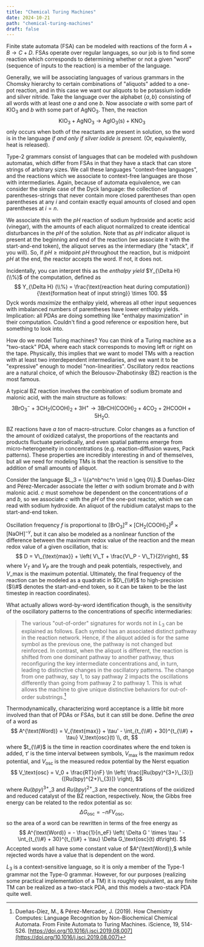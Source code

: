 ```yaml
---
title: "Chemical Turing Machines"
date: 2024-10-21
path: "chemical-turing-machines"
draft: false
---
```


Finite state automata (FSA) can be modeled with reactions of the form $A + B \to C + D.$ FSAs operate over regular languages, so our job is to find some reaction which corresponds to determining whether or not a given "word" (sequence of inputs to the reaction) is a member of the language. 

Generally, we will be associating languages of various grammars in the Chomsky hierarchy to certain combinations of "aliquots" added to a one-pot reaction, and in this case we want our aliquots to be potassium iodide and silver nitride. Take the language over the alphabet $\{a,b\}$ consisting of all words with at least one $a$ and one $b.$ Now associate $a$ with some part of $\text{KIO}_3$ and $b$ with some part of $\text{AgNO}_3.$ Then, the reaction
$$
\text{KIO}_3 + \text{AgNO}_3 \to \text{AgIO}_3 (\text{s}) + \text{KNO}_3
$$
only occurs when both of the reactants are present in solution, so the word is in the language *if and only if silver iodide is present.* (Or, equivalently, heat is released).

Type-2 grammars consist of languages that can be modeled with pushdown automatas, which differ from FSAs in that they have a stack that can store strings of arbitrary sizes. We call these languages "context-free languages", and the reactions which we associate to context-free languages are those with intermediaries. Again, because of automata equivalence, we can consider the simple case of the Dyck language: the collection of parentheses-strings that never contain more closed parentheses than open parentheses at any $i$ and contain exactly equal amounts of closed and open parentheses at $i=n.$ 

We associate this with the $pH$ reaction of sodium hydroxide and acetic acid (vinegar), with the amounts of each aliquot normalized to create identical disturbances in the $pH$ of the solution. Note that as $pH$ indicator aliquot is present at the beginning and end of the reaction (we associate it with the start-and-end token), the aliquot serves as the intermediary (the "stack", if you will). So, if $pH \geq \text{midpoint } pH$ throughout the reaction, but is $\text{midpoint } pH$ at the end, the reactor accepts the word. If not, it does not. 

Incidentally, you can interpret this as the *enthalpy yield*  $Y_{\Delta H} (\\%)$ of the computation, defined as
$$
Y_{\Delta H} (\\%) = \frac{\text{reaction heat during computation}}{\text{formation heat of input string}} \times 100.
$$
Dyck words *maximize* the enthalpy yield, whereas all other input sequences with imbalanced numbers of parentheses have lower enthalpy yields. Implication: all PDAs are doing something like "enthalpy maximization" in their computation. Couldn't find a good reference or exposition here, but something to look into. 

How do we model Turing machines? You can think of a Turing machine as a "two-stack" PDA, where each stack corresponds to moving left or right on the tape. Physically, this implies that we want to model TMs with a reaction with at least two interdependent intermediaries, and we want it to be "expressive" enough to model "non-linearities". Oscillatory redox reactions are a natural choice, of which the Belousov-Zhabotinsky (BZ) reaction is the most famous. 

A typical BZ reaction involves the combination of sodium bromate and malonic acid, with the main structure as follows:
$$
3\text{BrO}_3^- + 3\text{CH}_2(\text{COOH})_2 + 3\text{H}^+ \to 3\text{BrCH}(\text{COOH})_2 + 4\text{CO}_2 + 2\text{HCOOH} + 5\text{H}_2\text{O}.
$$

BZ reactions have *a ton* of macro-structure. Color changes as a function of the amount of oxidized catalyst, the proportions of the reactants and products fluctuate periodically, and even spatial patterns emerge from micro-heterogeneity in concentrations (e.g. reaction-diffusion waves, Pack patterns). These properties are incredibly interesting in and of themselves, but all we need for modeling TMs is that the reaction is sensitive to the addition of small amounts of aliquot.

Consider the language $L_3 = \\{a^nb^nc^n \mid n \geq 0\\}.$ Dueñas-Díez and Pérez-Mercader associate the letter $a$ with sodium bromate and $b$ with malonic acid. $c$ must somehow be dependent on the concentrations of $a$ and $b,$ so we associate $c$ with the $pH$ of the one-pot reactor, which we can read with sodium hydroxide. An aliquot of the rubidium catalyst maps to the start-and-end token. 

Oscillation frequency $f$ is proportional to $[\text{BrO}_3]^\alpha \times [\text{CH}_2(\text{COOH})_2]^{\beta} \times [\text{NaOH}]^{-\gamma},$ but it can also be modeled as a nonlinear function of the difference between the maximum redox value of the reaction and the mean redox value of a given oscillation, that is:
$$
D = V\_{\text{max}} + \left( V\_T + \frac{V\_P - V\_T}{2}\right),
$$
where $V_T$ and $V_P$ are the trough and peak potentials, respectively, and $V\_\text{max}$ is the maximum potential. Ultimately, the final frequency of the reaction can be modeled as a quadratic in $D\_{\\#}$ to high-precision ($\\#$ denotes the start-and-end token, so it can be taken to be the last timestep in reaction coordinates).

What actually allows word-by-word identification though, is the sensitivity of the oscillatory patterns to the concentrations of specific intermediaries:

> The various "out-of-order" signatures for words not in $L_3$ can be explained as follows. Each symbol has an associated distinct pathway in the reaction network. Hence, if the aliquot added is for the same symbol as the previous one, the pathway is not changed but reinforced. In contrast, when the aliquot is different, the reaction is shifted from one dominant pathway to another pathway, thus reconfiguring the key intermediate concentrations and, in turn, leading to distinctive changes in the oscillatory patterns. The change from one pathway, say 1, to say pathway 2 impacts the oscillations differently than going from pathway 2 to pathway 1. This is what allows the machine to give unique distinctive behaviors for out-of-order substrings.[^1]

Thermodynamically, characterizing word acceptance is a little bit more involved than that of PDAs or FSAs, but it can still be done. Define the *area* of a word as
$$
A^{\text(Word)} = V_{\text{max}} + \tau' - \int_{t_{\\#} + 30}^{t_{\\#} + \tau} V_\text{osc}(t) \\, dt,
$$
where $t_{\\#}$ is the time in reaction coordinates where the end token is added, $\tau'$ is the time interval between symbols, $V_\text{max}$ is the maximum redox potential, and $V_\text{osc}$ is the measured redox potential by the Nerst equation
$$
V_\text{osc} = V_0 + \frac{RT}{nF} \ln \left( \frac{[Ru(bpy)^{3+}\_{3}]}{[Ru(bpy)^{2+}\_{3}]} \right),
$$
where $Ru(bpy)^{3+}\_{3}$ and $Ru(bpy)^{2+}\_{3}$ are the concentrations of the oxidized and reduced catalyst of the BZ reaction, respectively. Now, the Gibbs free energy can be related to the redox potential as so:
$$
\Delta G_\text{osc} = -nFV_\text{osc},
$$
so the area of a word can be rewritten in terms of the free energy as
$$
A^{\text(Word)} = - \frac{1}{n_eF} \left( \Delta G ' \times \tau ' - \int_{t_{\\#} + 30}^{t_{\\#} + \tau} \Delta G_\text{osc}(t) dt\right).
$$
Accepted words all have some constant value of $A^{\text(Word)},$ while rejected words have a value that is dependent on the word.

$L_3$ is a context-sensitive language, so it is only a member of the Type-1 grammar not the Type-0 grammar. However, for our purposes (realizing some practical implementation of a TM) it is roughly equivalent, as any finite TM can be realized as a two-stack PDA, and this models a two-stack PDA quite well.

[^1]: Dueñas-Díez, M., & Pérez-Mercader, J. (2019). How Chemistry Computes: Language Recognition by Non-Biochemical Chemical Automata. From Finite Automata to Turing Machines. iScience, 19, 514-526. [https://doi.org/10.1016/j.isci.2019.08.007](https://doi.org/10.1016/j.isci.2019.08.007)

[^2]: Magnasco, M. O. (1997). Chemical Kinetics is Turing Universal. Physical Review Letters, 78(6), 1190-1193. [https://doi.org/10.1103/PhysRevLett.78.1190](https://doi.org/10.1103/PhysRevLett.78.1190)

[^3]: Dueñas-Díez, M., & Pérez-Mercader, J. (2019). Native chemical automata and the thermodynamic interpretation of their experimental accept/reject responses. In The Energetics of Computing in Life and Machines, D.H. Wolpert, C. Kempes, J.A. Grochow, and P.F. Stadler, eds. (SFI Press), pp. 119–139.

[^4]: Hjelmfelt, A., Weinberger, E. D., & Ross, J. (1991). Chemical implementation of neural networks and Turing machines. Proceedings of the National Academy of Sciences, 88(24), 10983-10987. [https://doi.org/10.1073/pnas.88.24.10983](https://doi.org/10.1073/pnas.88.24.10983)